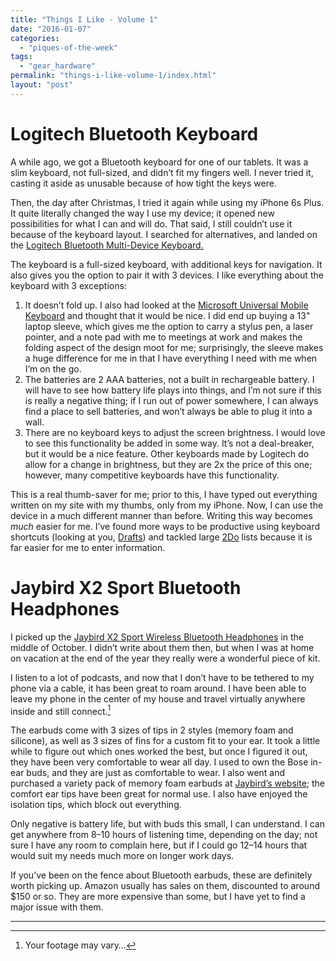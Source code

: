```yaml
---
title: "Things I Like - Volume 1"
date: "2016-01-07"
categories: 
  - "piques-of-the-week"
tags: 
  - "gear_hardware"
permalink: "things-i-like-volume-1/index.html"
layout: "post"
---
```


# Logitech Bluetooth Keyboard

A while ago, we got a Bluetooth keyboard for one of our tablets. It was a slim keyboard, not full-sized, and didn’t fit my fingers well. I never tried it, casting it aside as unusable because of how tight the keys were.

Then, the day after Christmas, I tried it again while using my iPhone 6s Plus. It quite literally changed the way I use my device; it opened new possibilities for what I can and will do. That said, I still couldn’t use it because of the keyboard layout. I searched for alternatives, and landed on the [Logitech Bluetooth Multi-Device Keyboard.](http://www.amazon.com/gp/product/B00MUTWLW4/ref=as_li_tl?ie=UTF8&camp=1789&creative=390957&creativeASIN=B00MUTWLW4&linkCode=as2&tag=nahumck-20&linkId=SVASB5J6YYV52GMC)

The keyboard is a full-sized keyboard, with additional keys for navigation. It also gives you the option to pair it with 3 devices. I like everything about the keyboard with 3 exceptions:

1. It doesn’t fold up. I also had looked at the [Microsoft Universal Mobile Keyboard](http://www.amazon.com/gp/product/B00GWGLUZ0/ref=as_li_tl?ie=UTF8&camp=1789&creative=390957&creativeASIN=B00GWGLUZ0&linkCode=as2&tag=nahumck-20&linkId=DVCBVWTHP25HGPM6) and thought that it would be nice. I did end up buying a 13" laptop sleeve, which gives me the option to carry a stylus pen, a laser pointer, and a note pad with me to meetings at work and makes the folding aspect of the design moot for me; surprisingly, the sleeve makes a huge difference for me in that I have everything I need with me when I’m on the go.
2. The batteries are 2 AAA batteries, not a built in rechargeable battery. I will have to see how battery life plays into things, and I’m not sure if this is really a negative thing; if I run out of power somewhere, I can always find a place to sell batteries, and won’t always be able to plug it into a wall.
3. There are no keyboard keys to adjust the screen brightness. I would love to see this functionality be added in some way. It’s not a deal-breaker, but it would be a nice feature. Other keyboards made by Logitech do allow for a change in brightness, but they are 2x the price of this one; however, many competitive keyboards have this functionality.

This is a real thumb-saver for me; prior to this, I have typed out everything written on my site with my thumbs, only from my iPhone. Now, I can use the device in a much different manner than before. Writing this way becomes _much_ easier for me. I’ve found more ways to be productive using keyboard shortcuts (looking at you, [Drafts](https://geo.itunes.apple.com/us/app/drafts-4-quickly-capture-notes/id905337691?at=1001l4VZ&ct=nahumck_me)) and tackled large [2Do](https://geo.itunes.apple.com/us/app/2do/id303656546?at=1001l4VZ&ct=nahumck_me) lists because it is far easier for me to enter information.

# Jaybird X2 Sport Bluetooth Headphones

I picked up the [Jaybird X2 Sport Wireless Bluetooth Headphones](http://www.amazon.com/gp/product/B013HSW4SM/ref=as_li_tl?ie=UTF8&camp=1789&creative=390957&creativeASIN=B013HSW4SM&linkCode=as2&tag=nahumck-20&linkId=HFKLUXOBXFIXVQX2) in the middle of October. I didn’t write about them then, but when I was at home on vacation at the end of the year they really were a wonderful piece of kit.

I listen to a lot of podcasts, and now that I don’t have to be tethered to my phone via a cable, it has been great to roam around. I have been able to leave my phone in the center of my house and travel virtually anywhere inside and still connect.[^1]

The earbuds come with 3 sizes of tips in 2 styles (memory foam and silicone), as well as 3 sizes of fins for a custom fit to your ear. It took a little while to figure out which ones worked the best, but once I figured it out, they have been very comfortable to wear all day. I used to own the Bose in-ear buds, and they are just as comfortable to wear. I also went and purchased a variety pack of memory foam earbuds at [Jaybird’s website](http://www.jaybirdsport.com/shop/); the comfort ear tips have been great for normal use. I also have enjoyed the isolation tips, which block out everything.

Only negative is battery life, but with buds this small, I can understand. I can get anywhere from 8–10 hours of listening time, depending on the day; not sure I have any room to complain here, but if I could go 12–14 hours that would suit my needs much more on longer work days.

If you’ve been on the fence about Bluetooth earbuds, these are definitely worth picking up. Amazon usually has sales on them, discounted to around $150 or so. They are more expensive than some, but I have yet to find a major issue with them.

* * *

[^1]: Your footage may vary…
